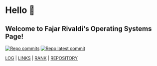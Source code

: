 # Hello 👋 
## Welcome to Fajar Rivaldi's Operating Systems Page!

[![Repo commits](https://badgen.net/github/commits/fajarriv/os222)](https://github.com/fajarriv/os222/commits/main)
[![Repo latest commit](https://img.shields.io/github/last-commit/fajarriv/os222)](https://github.com/fajarriv/os222/commits/main)

[LOG](TXT/mylog.txt) | [LINKS](LINKS/) | [RANK](TXT/myrank.txt) | [REPOSITORY](https://github.com/fajarriv/os222)
